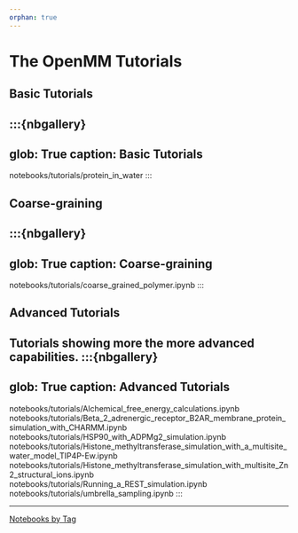 ```yaml
---
orphan: true
---
```

# The OpenMM Tutorials


## Basic Tutorials
:::{nbgallery}
---
glob: True
caption: Basic Tutorials
---
notebooks/tutorials/protein_in_water
:::

## Coarse-graining
:::{nbgallery}
---
glob: True
caption: Coarse-graining
---
notebooks/tutorials/coarse_grained_polymer.ipynb
:::


## Advanced Tutorials
Tutorials showing more the more advanced capabilities.
:::{nbgallery}
---
glob: True
caption: Advanced Tutorials
---
notebooks/tutorials/Alchemical_free_energy_calculations.ipynb
notebooks/tutorials/Beta_2_adrenergic_receptor_B2AR_membrane_protein_simulation_with_CHARMM.ipynb
notebooks/tutorials/HSP90_with_ADPMg2_simulation.ipynb
notebooks/tutorials/Histone_methyltransferase_simulation_with_a_multisite_water_model_TIP4P-Ew.ipynb
notebooks/tutorials/Histone_methyltransferase_simulation_with_multisite_Zn2_structural_ions.ipynb
notebooks/tutorials/Running_a_REST_simulation.ipynb
notebooks/tutorials/umbrella_sampling.ipynb
:::

----

[Notebooks by Tag](genindex)


